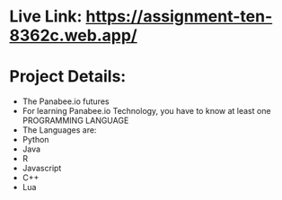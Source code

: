 
# Live Link: https://assignment-ten-8362c.web.app/

# Project Details:

* The Panabee.io futures
* For learning Panabee.io Technology, you have to know at least one PROGRAMMING LANGUAGE
* The Languages are: 
* Python
* Java
* R
* Javascript
* C++
* Lua